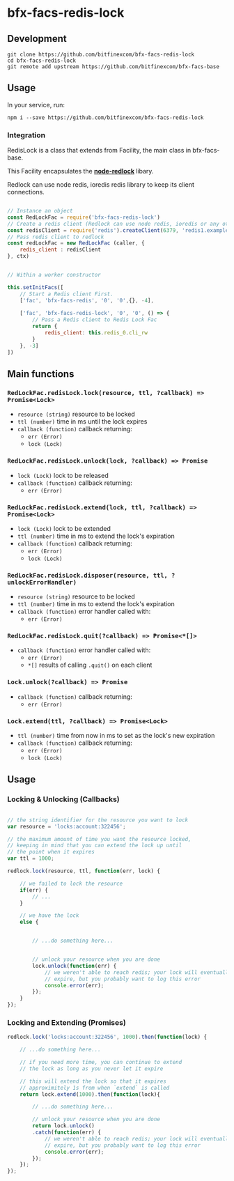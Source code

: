 # bfx-facs-redis-lock

## Development

```
git clone https://github.com/bitfinexcom/bfx-facs-redis-lock
cd bfx-facs-redis-lock
git remote add upstream https://github.com/bitfinexcom/bfx-facs-base

```

## Usage

In your service, run:

```
npm i --save https://github.com/bitfinexcom/bfx-facs-redis-lock
```

### Integration
RedisLock is a class that extends from Facility, the main class in bfx-facs-base.

This Facility encapsulates the **[node-redlock](https://github.com/mike-marcacci/node-redlock)** libary.

Redlock can use node redis, ioredis redis library to keep its client connections.

```js

// Instance an object
const RedLockFac = require('bfx-facs-redis-lock')
// Create a redis client (Redlock can use node redis, ioredis or any other compatible redis library to keep its client connections.)
const redisClient = require('redis').createClient(6379, 'redis1.example.com');
// Pass redis client to redlock
const redLockFac = new RedLockFac (caller, {
    redis_client : redisClient
}, ctx)
```


```js

// Within a worker constructor

this.setInitFacs([
    // Start a Redis client First.
    ['fac', 'bfx-facs-redis', '0', '0',{}, -4],
    
    ['fac', 'bfx-facs-redis-lock', '0', '0', () => {
        // Pass a Redis client to Redis Lock Fac
        return {
            redis_client: this.redis_0.cli_rw
        }
    }, -3]
])

```
## Main functions

### `RedLockFac.redisLock.lock(resource, ttl, ?callback) => Promise<Lock>`
- `resource (string)` resource to be locked
- `ttl (number)` time in ms until the lock expires
- `callback (function)` callback returning:
	- `err (Error)`
	- `lock (Lock)`


### `RedLockFac.redisLock.unlock(lock, ?callback) => Promise`
- `lock (Lock)` lock to be released
- `callback (function)` callback returning:
	- `err (Error)`


### `RedLockFac.redisLock.extend(lock, ttl, ?callback) => Promise<Lock>`
- `lock (Lock)` lock to be extended
- `ttl (number)` time in ms to extend the lock's expiration
- `callback (function)` callback returning:
	- `err (Error)`
	- `lock (Lock)`


### `RedLockFac.redisLock.disposer(resource, ttl, ?unlockErrorHandler)`
- `resource (string)` resource to be locked
- `ttl (number)` time in ms to extend the lock's expiration
- `callback (function)` error handler called with:
	- `err (Error)`


### `RedLockFac.redisLock.quit(?callback) => Promise<*[]>`
- `callback (function)` error handler called with:
	- `err (Error)`
	- `*[]` results of calling `.quit()` on each client


### `Lock.unlock(?callback) => Promise`
- `callback (function)` callback returning:
	- `err (Error)`


### `Lock.extend(ttl, ?callback) => Promise<Lock>`
- `ttl (number)` time from now in ms to set as the lock's new expiration
- `callback (function)` callback returning:
	- `err (Error)`
	- `lock (Lock)`



## Usage
### Locking & Unlocking (Callbacks)

```js

// the string identifier for the resource you want to lock
var resource = 'locks:account:322456';

// the maximum amount of time you want the resource locked,
// keeping in mind that you can extend the lock up until
// the point when it expires
var ttl = 1000;

redlock.lock(resource, ttl, function(err, lock) {

	// we failed to lock the resource
	if(err) {
		// ...
	}

	// we have the lock
	else {


		// ...do something here...


		// unlock your resource when you are done
		lock.unlock(function(err) {
			// we weren't able to reach redis; your lock will eventually
			// expire, but you probably want to log this error
			console.error(err);
		});
	}
});

```

### Locking and Extending (Promises)

```js
redlock.lock('locks:account:322456', 1000).then(function(lock) {

	// ...do something here...

	// if you need more time, you can continue to extend
	// the lock as long as you never let it expire

	// this will extend the lock so that it expires
	// approximitely 1s from when `extend` is called
	return lock.extend(1000).then(function(lock){

		// ...do something here...

		// unlock your resource when you are done
		return lock.unlock()
		.catch(function(err) {
			// we weren't able to reach redis; your lock will eventually
			// expire, but you probably want to log this error
			console.error(err);
		});
	});
});

```
